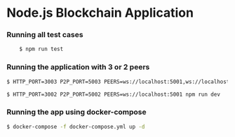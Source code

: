 # Node.js Blockchain Application

### Running all test cases

```sh
    $ npm run test
```

### Running the application with 3 or 2 peers

```sh
$ HTTP_PORT=3003 P2P_PORT=5003 PEERS=ws://localhost:5001,ws://localhost:5002 npm run dev

$ HTTP_PORT=3002 P2P_PORT=5002 PEERS=ws://localhost:5001 npm run dev
```

### Running the app using docker-compose

```sh
$ docker-compose -f docker-compose.yml up -d
```